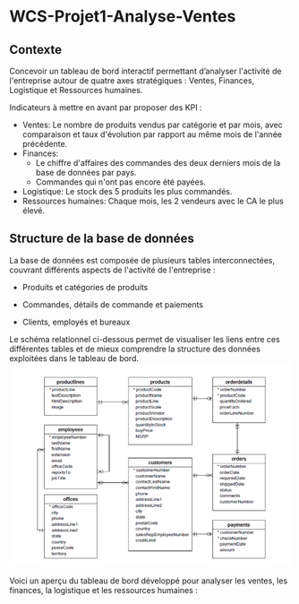 # WCS-Projet1-Analyse-Ventes
## Contexte 
Concevoir un tableau de bord interactif permettant d’analyser l'activité de l'entreprise autour de quatre axes stratégiques :
Ventes, Finances, Logistique et Ressources humaines.

Indicateurs à mettre en avant par proposer des KPI : 
- Ventes: Le nombre de produits vendus par catégorie et par mois, avec
comparaison et taux d'évolution par rapport au même mois de l'année
précédente.
- Finances:
     - Le chiffre d'affaires des commandes des deux derniers mois de la base
de données par pays.
     - Commandes qui n'ont pas encore été payées.
- Logistique: Le stock des 5 produits les plus commandés.
- Ressources humaines: Chaque mois, les 2 vendeurs avec le CA le plus
élevé.
## Structure de la base de données
La base de données est composée de plusieurs tables interconnectées, couvrant différents aspects de l'activité de l'entreprise :

- Produits et catégories de produits

- Commandes, détails de commande et paiements

- Clients, employés et bureaux

Le schéma relationnel ci-dessous permet de visualiser les liens entre ces différentes tables et de mieux comprendre la structure des données exploitées dans le tableau de bord.
 ![Logo](https://github.com/ABOUD43/WCS-Projet1-Analyse-Ventes/blob/main/ressources.png)

 Voici un aperçu du tableau de bord développé pour analyser les ventes, les finances, la logistique et les ressources humaines :

